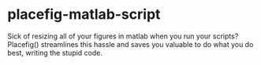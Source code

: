 # placefig-matlab-script
Sick of resizing all of your figures in matlab when you run your scripts? Placefig() streamlines this hassle and saves you valuable to do what you do best, writing the stupid code. 
